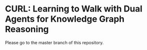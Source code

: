 # CURL: Learning to Walk with Dual Agents for Knowledge Graph Reasoning

Please go to the master branch of this repository.
